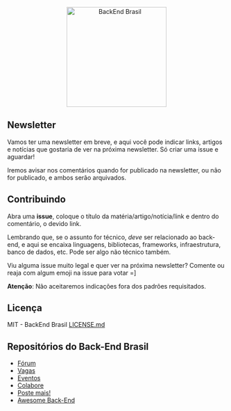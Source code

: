 <p align="center">
  <img src="https://avatars3.githubusercontent.com/u/30732658?v=4&s=200" alt="BackEnd Brasil" width="230" />
</p>

## Newsletter
Vamos ter uma newsletter em breve, e aqui você pode indicar links, artigos e notícias que gostaria de ver na próxima newsletter. Só criar uma issue e aguardar!

Iremos avisar nos comentários quando for publicado na newsletter, ou não for publicado, e ambos serão arquivados.

## Contribuindo
Abra uma **issue**, coloque o título da matéria/artigo/notícia/link e dentro do comentário, o devido link.

Lembrando que, se o assunto for técnico, *deve* ser relacionado ao back-end, e aqui se encaixa linguagens, bibliotecas, frameworks, infraestrutura, banco de dados, etc. Pode ser algo não técnico também.

Viu alguma issue muito legal e quer ver na próxima newsletter? Comente ou reaja com algum emoji na issue para votar =]

**Atenção**: Não aceitaremos indicações fora dos padrões requisitados.

## Licença

MIT - BackEnd Brasil [LICENSE.md](LICENSE.md)

## Repositórios do Back-End Brasil

- [Fórum](https://github.com/backend-br/forum)
- [Vagas](https://github.com/backend-br/vagas)
- [Eventos](https://github.com/backend-br/eventos)
- [Colabore](https://github.com/backend-br/colabore)
- [Poste mais!](https://github.com/backend-br/poste-mais)
- [Awesome Back-End](https://github.com/backend-br/awesome-backend)

